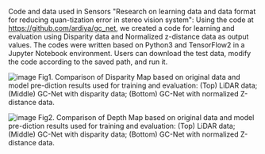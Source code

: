Code and data used in Sensors "Research on learning data and data format for reducing quan-tization error in stereo vision system":
Using the code at https://github.com/ardiya/gc_net, we created a code for learning and evaluation using Disparity data and Normalized z-distance data as output values.
The codes were written based on Python3 and TensorFlow2 in a Jupyter Notebook environment.
Users can download the test data, modify the code according to the saved path, and run it.

![image](https://github.com/flymeover/ReduceQuantizedErrorOfDisparity/assets/167387983/a7873e54-c3c2-4105-825a-29971b0cff7a)
Fig1. Comparison of Disparity Map based on original data and model pre-diction results used for training and evaluation:
 (Top) LiDAR data; (Middle) GC-Net with disparity data; (Bottom) GC-Net with normalized Z-distance data.
 
![image](https://github.com/flymeover/ReduceQuantizedErrorOfDisparity/assets/167387983/5b992b18-19de-4ddc-a8de-ea9e06a96d90)
Fig2. Comparison of Depth Map based on original data and model pre-diction results used for training and evaluation:
        (Top) LiDAR data; (Middle) GC-Net with disparity data; (Bottom) GC-Net with normalized Z-distance data.
